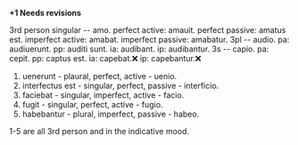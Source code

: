 **+1 Needs revisions**

3rd person singular -- amo.
perfect active: amauit.
perfect passive: amatus est.
imperfect active: amabat.
imperfect passive: amabatur.
3pl -- audio.
pa: audiuerunt.
pp: auditi sunt.
ia: audibant.
ip: audibantur.
3s -- capio.
pa: cepit.
pp: captus est.
ia: capebat.❌
ip: capebantur.❌

1. uenerunt - plaural, perfect, active - uenio.
2. interfectus est - singular, perfect, passive - interficio.
3. faciebat - singular, imperfect, active - facio.
4. fugit - singular, perfect, active - fugio.
5. habebantur - plural, imperfect, passive - habeo.

1-5 are all 3rd person and in the indicative mood.
